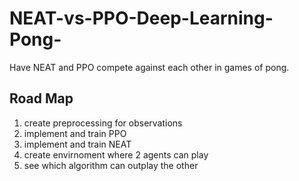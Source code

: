 # NEAT-vs-PPO-Deep-Learning-Pong-
Have NEAT and PPO compete against each other in games of pong.

## Road Map
1. create preprocessing for observations
2. implement and train PPO
3. implement and train NEAT
4. create envirnoment where 2 agents can play
5. see which algorithm can outplay the other
